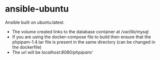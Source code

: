 # ansible-ubuntu

Ansible built on ubuntu:latest.

* The volume created links to the database container at /var/lib/mysql
* If you are using the docker-compose file to build then ensure that the phpipam-1.4.tar file is present in the same directory (can be changed in the dockerfile)
* The url will be *localhost:8080/phpipam/*
